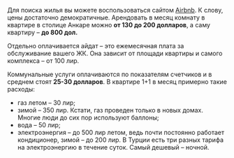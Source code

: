 Для поиска жилья вы можете воспользоваться сайтом [Airbnb](https://www.airbnb.com.ua/slovakia/stays). К слову, цены достаточно демократичные. Арендовать в месяц комнату в квартире в столице Анкаре можно **от 130 до 200 долларов**, а саму квартиру – **до 800 дол.**

Отдельно оплачивается айдат – это ежемесячная плата за обслуживание вашего ЖК. Она зависит от площади квартиры и самого комплекса – от 100 лир.

Коммунальные услуги оплачиваются по показателям счетчиков и в среднем стоят **25-30 долларов**. В квартире 1+1 в месяц примерно такие расходы:

- газ летом – 30 лир;
- зимой – 350 лир. Кстати, газ проведен только в новых домах. Многие люди до сих пор используют баллоны;
- вода – 50 лир;
- электроэнергия – до 500 лир летом, ведь почти постоянно работает кондиционер, зимой – до 200 лир. В Турции есть три разных тарифа на электроэнергию в течение суток. Самый дешевый – ночной.